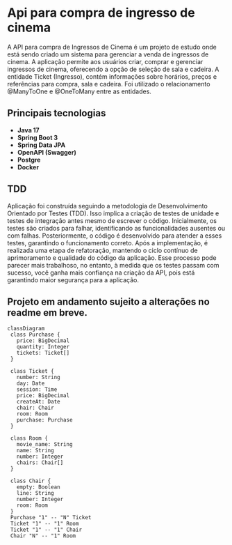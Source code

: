 ﻿# Api para compra de ingresso de cinema

A API para compra de Ingressos de Cinema é um projeto de estudo onde está sendo criado um sistema para gerenciar a venda de ingressos de cinema. A aplicação permite aos usuários criar, comprar e gerenciar ingressos de cinema, oferecendo a opção de seleção de sala e cadeira. A entidade Ticket (Ingresso), contém informações sobre horários, preços e referências para compra, sala e cadeira. Foi utilizado o relacionamento @ManyToOne e @OneToMany entre as entidades.

## Principais tecnologias
- **Java 17**
- **Spring Boot 3**
- **Spring Data JPA**
- **OpenAPI (Swagger)**
- **Postgre**
-  **Docker**

  
## TDD
Aplicação foi construída seguindo a metodologia de Desenvolvimento Orientado por Testes (TDD). Isso implica a criação de testes de unidade e testes de integração antes mesmo de escrever o código. Inicialmente, os testes são criados para falhar, identificando as funcionalidades ausentes ou com falhas. Posteriormente, o código é desenvolvido para atender a esses testes, garantindo o funcionamento correto. Após a implementação, é realizada uma etapa de refatoração, mantendo o ciclo contínuo de aprimoramento e qualidade do código da aplicação. Esse processo pode parecer mais trabalhoso, no entanto, à medida que os testes passam com sucesso, você ganha mais confiança na criação da API, pois está garantindo maior segurança para a aplicação.

## Projeto em andamento sujeito a alterações no readme em breve.

 ```mermaid
classDiagram
  class Purchase {
    price: BigDecimal
    quantity: Integer
    tickets: Ticket[]
  }

  class Ticket {
    number: String
    day: Date
    session: Time
    price: BigDecimal
    createAt: Date
    chair: Chair
    room: Room
    purchase: Purchase
  }

  class Room {
    movie_name: String
    name: String
    number: Integer
    chairs: Chair[]
  }

  class Chair {
    empty: Boolean
    line: String
    number: Integer
    room: Room
  }
  Purchase "1" -- "N" Ticket
  Ticket "1" -- "1" Room
  Ticket "1" -- "1" Chair
  Chair "N" -- "1" Room

```
